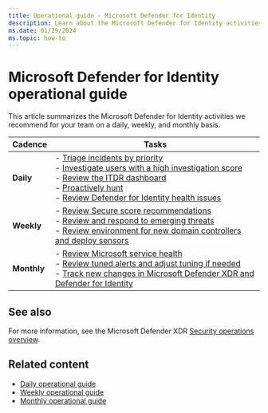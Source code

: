 ```yaml
---
title: Operational guide - Microsoft Defender for Identity
description: Learn about the Microsoft Defender for Identity activities that we recommend for your team on a daily, weekly, and monthly basis.
ms.date: 01/29/2024
ms.topic: how-to
---
```


# Microsoft Defender for Identity operational guide

This article summarizes the Microsoft Defender for Identity activities we recommend for your team on a daily, weekly, and monthly basis.

|Cadence  |Tasks  |
|---------|---------|
|**Daily**     | - [Triage incidents by priority](ops-guide-daily.md#triage-incidents-by-priority) <br> - [Investigate users with a high investigation score](ops-guide-daily.md#investigate-users-with-a-high-investigation-score) <br> - [Review the ITDR dashboard](ops-guide-daily.md#review-the-itdr-dashboard) <br>- [Proactively hunt](ops-guide-daily.md#proactively-hunt) <br> - [Review Defender for Identity health issues](ops-guide-daily.md#review-defender-for-identity-health-issues)   |
|**Weekly**     |- [Review Secure score recommendations](ops-guide-weekly.md#review-secure-score-recommendations) <br>  - [Review and respond to emerging threats](ops-guide-weekly.md#review-and-respond-to-emerging-threats) <br>- [Review environment for new domain controllers and deploy sensors](ops-guide-weekly.md#review-environment-for-new-domain-controllers-and-deploy-sensors)    |
|**Monthly**     | - [Review Microsoft service health](ops-guide-monthly.md#review-microsoft-service-health) <br> - [Review tuned alerts and adjust tuning if needed](ops-guide-monthly.md#review-tuned-alerts-and-adjust-tuning-if-needed) <br> - [Track new changes in Microsoft Defender XDR and Defender for Identity](ops-guide-monthly.md#track-new-changes-in-microsoft-defender-xdr-and-defender-for-identity)     |

## See also

For more information, see the Microsoft Defender XDR [Security operations overview](/security/operations/overview).

## Related content

- [Daily operational guide](ops-guide-daily.md)
- [Weekly operational guide](ops-guide-weekly.md)
- [Monthly operational guide](ops-guide-monthly.md)
